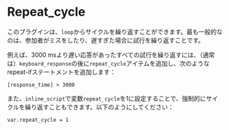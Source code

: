 # Repeat_cycle

このプラグインは、`loop`からサイクルを繰り返すことができます。最も一般的なのは、参加者がミスをしたり、遅すぎた場合に試行を繰り返すことです。

例えば、3000 msより遅い応答があったすべての試行を繰り返すには、（通常は）`keyboard_response`の後に`repeat_cycle`アイテムを追加し、次のようなrepeat-ifステートメントを追加します：

	[response_time] > 3000

また、`inline_script`で変数`repeat_cycle`を1に設定することで、強制的にサイクルを繰り返すこともできます。以下のようにしてください：

	var.repeat_cycle = 1